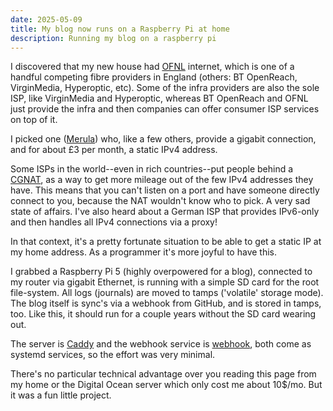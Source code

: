 ```yaml
---
date: 2025-05-09
title: My blog now runs on a Raspberry Pi at home
description: Running my blog on a raspberry pi
---
```


I discovered that my new house had [OFNL](https://www.ofnl.co.uk/)
internet, which is one of a handful competing fibre providers in England
(others: BT OpenReach, VirginMedia, Hyperoptic, etc). Some of the
infra providers are also the sole ISP, like VirginMedia and
Hyperoptic, whereas BT OpenReach and OFNL just provide the infra and
then companies can offer consumer ISP services on top of it.

I picked one ([Merula](https://www.merula.net/)) who, like a few
others, provide a gigabit connection, and for about £3 per month, a
static IPv4 address.

Some ISPs in the world--even in rich countries--put people behind a
[CGNAT](https://en.wikipedia.org/wiki/Carrier-grade_NAT), as a way to
get more mileage out of the few IPv4 addresses they have. This means
that you can't listen on a port and have someone directly connect to
you, because the NAT wouldn't know who to pick. A very sad state of
affairs. I've also heard about a German ISP that provides IPv6-only
and then handles all IPv4 connections via a proxy!

In that context, it's a pretty fortunate situation to be able to get a
static IP at my home address. As a programmer it's more joyful to have
this.

I grabbed a Raspberry Pi 5 (highly overpowered for a blog), connected
to my router via gigabit Ethernet, is running with a simple SD
card for the root file-system. All logs (journals) are moved to
tamps ('volatile' storage mode). The blog itself is sync's via a
webhook from GitHub, and is stored in tamps, too. Like this, it should
run for a couple years without the SD card wearing out.

The server is [Caddy](https://caddyserver.com/) and the webhook
service is [webhook](https://github.com/adnanh/webhook), both come as
systemd services, so the effort was very minimal.

There's no particular technical advantage over you reading this page
from my home or the Digital Ocean server which only cost me about
10$/mo. But it was a fun little project.
